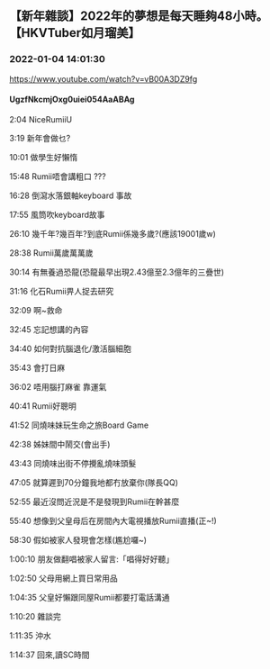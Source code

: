 ## 【新年雜談】2022年的夢想是每天睡夠48小時。【HKVTuber如月瑠美】
### 2022-01-04 14:01:30
https://www.youtube.com/watch?v=vB00A3DZ9fg
#### UgzfNkcmjOxg0uiei054AaABAg
2:04 NiceRumiiU

3:19 新年會做乜?

10:01 做學生好懶惰

15:48 Rumii唔會講粗口 ???

16:28 倒瀉水落銀軸keyboard 事故

17:55 風筒吹keyboard故事

26:10 幾千年?幾百年?到底Rumii係幾多歲?(應該19001歲w)

28:38 Rumii萬歲萬萬歲

30:14 有無養過恐龍(恐龍最早出現2.43億至2.3億年的三疊世)

31:16 化石Rumii畀人捉去研究

32:09 啊~救命

32:45 忘記想講的內容

34:40 如何對抗腦退化/激活腦細胞

35:43 會打日麻 

36:02 唔用腦打麻雀 靠運氣

40:41 Rumii好聰明

41:52 同燒味妹玩生命之旅Board Game

42:38 姊妹間中鬧交(會出手)

43:43 同燒味出街不停攪亂燒味頭髮

47:05 就算遲到70分鐘我地都冇放棄你(隊長QQ)

52:55 最近沒問近況是不是發現到Rumii在幹甚麼

55:40 想像到父皇母后在房間內大電視播放Rumii直播(正~!)

58:30 假如被家人發現會怎樣(尷尬囉~)

1:00:10 朋友做翻唱被家人留言:「唱得好好聽」

1:02:50 父母用網上買日常用品

1:04:35 父皇好懶跟同屋Rumii都要打電話溝通

1:10:20 雜談完

1:11:35 沖水

1:14:37 回來,讀SC時間

